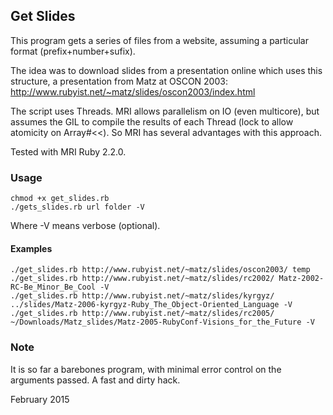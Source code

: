 ## Get Slides

This program gets a series of files from a website, assuming a particular format (prefix+number+sufix).

The idea was to download slides from a presentation online which uses this structure, a presentation from Matz at OSCON 2003: <http://www.rubyist.net/~matz/slides/oscon2003/index.html>

The script uses Threads. MRI allows parallelism on IO (even multicore), but assumes the GIL to compile the results of each Thread (lock to allow atomicity on Array#<<). So MRI has several advantages with this approach.

Tested with MRI Ruby 2.2.0.

### Usage

    chmod +x get_slides.rb
    ./gets_slides.rb url folder -V

Where -V means verbose (optional).

#### Examples

    ./get_slides.rb http://www.rubyist.net/~matz/slides/oscon2003/ temp
    ./get_slides.rb http://www.rubyist.net/~matz/slides/rc2002/ Matz-2002-RC-Be_Minor_Be_Cool -V
    ./get_slides.rb http://www.rubyist.net/~matz/slides/kyrgyz/ ../slides/Matz-2006-kyrgyz-Ruby_The_Object-Oriented_Language -V
    ./get_slides.rb http://www.rubyist.net/~matz/slides/rc2005/ ~/Downloads/Matz_slides/Matz-2005-RubyConf-Visions_for_the_Future -V

### Note

  It is so far a barebones program, with minimal error control on the arguments passed. A fast and dirty hack.

February 2015
